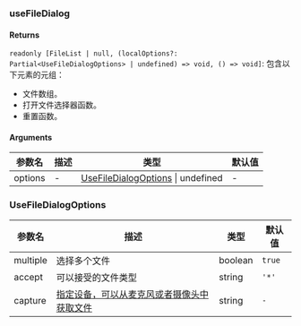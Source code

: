 ### useFileDialog

#### Returns
`readonly [FileList | null, (localOptions?: Partial<UseFileDialogOptions> | undefined) => void, () => void]`: 包含以下元素的元组：
- 文件数组。
- 打开文件选择器函数。
- 重置函数。

#### Arguments
|参数名|描述|类型|默认值|
|---|---|---|---|
|options|-|[UseFileDialogOptions](#UseFileDialogOptions) \| undefined |-|

### UseFileDialogOptions

|参数名|描述|类型|默认值|
|---|---|---|---|
|multiple|选择多个文件|boolean |`true`|
|accept|可以接受的文件类型|string |`'*'`|
|capture|[指定设备，可以从麦克风或者摄像头中获取文件](https://developer.mozilla.org/en-US/docs/Web/HTML/Attributes/capture)|string |`-`|